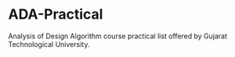 # ADA-Practical

Analysis of Design Algorithm course practical list offered by Gujarat Technological University.
